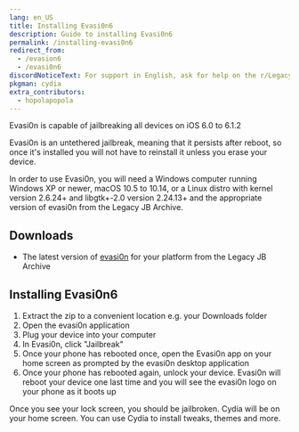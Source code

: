 ```yaml
---
lang: en_US
title: Installing Evasi0n6
description: Guide to installing Evasi0n6
permalink: /installing-evasi0n6
redirect_from:
  - /evasion6
  - /evasi0n6
discordNoticeText: For support in English, ask for help on the r/LegacyJailbreak [Discord Server](http://discord.legacyjailbreak.com/).
pkgman: cydia
extra_contributors:
  - hopolapopola
---
```


Evasi0n is capable of jailbreaking all devices on iOS 6.0 to 6.1.2

Evasi0n is an untethered jailbreak, meaning that it persists after reboot, so once it's installed you will not have to reinstall it unless you erase your device.

In order to use Evasi0n, you will need a Windows computer running Windows XP or newer, macOS 10.5 to 10.14, or a Linux distro with kernel version 2.6.24+ and libgtk+-2.0 version 2.24.13+ and the appropriate version of evasi0n from the Legacy JB Archive.
<!-- works for sure on win11, and i think it's a 32bit app so mojave and older (well it launched on my mojave install so...). i couldn't be bothered launching on linux but if someone actually uses the guide and they use linux they're a legend and honestly they can just come ask me on legacyjb if they have issues like holy shit lol -->

## Downloads

- The latest version of [evasi0n](https://mega.nz/folder/k4FAXCIB#Fk7pxs6ikYzL3YBvAGX5ig/folder/I5k1gaoQ) for your platform from the Legacy JB Archive

## Installing Evasi0n6

1. Extract the zip to a convenient location e.g. your Downloads folder
1. Open the evasi0n application
1. Plug your device into your computer
1. In Evasi0n, click "Jailbreak"
1. Once your phone has rebooted once, open the Evasi0n app on your home screen as prompted by the evasi0n desktop application
1. Once your phone has rebooted again, unlock your device. Evasi0n will reboot your device one last time and you will see the evasi0n logo on your phone as it boots up

Once you see your lock screen, you should be jailbroken. Cydia will be on your home screen. You can use Cydia to install <router-link to="/faq/#what-are-tweaks">tweaks</router-link>, themes and more.